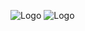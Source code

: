 ![Logo](https://i.ibb.co/DKDDLdM/Home-Image.png)
![Logo]([https://i.ibb.co/DKDDLdM/Home-Image.png](https://subramanis55.github.io/Portfolio/))
